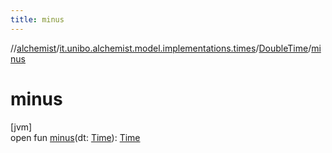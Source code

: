 ```yaml
---
title: minus
---
```

//[alchemist](../../../index.html)/[it.unibo.alchemist.model.implementations.times](../index.html)/[DoubleTime](index.html)/[minus](minus.html)



# minus



[jvm]\
open fun [minus](minus.html)(dt: [Time](../../it.unibo.alchemist.model.interfaces/-time/index.html)): [Time](../../it.unibo.alchemist.model.interfaces/-time/index.html)




